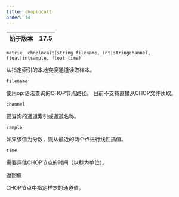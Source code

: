 ```yaml
---
title: choplocalt
order: 14
---
```


| 始于版本 | 17.5 |
| --- | --- |

`matrix  choplocalt(string filename, int|stringchannel, float|intsample, float time)`

从指定索引的本地变换通道读取样本。

`filename`

使用op:语法查询的CHOP节点路径。
目前不支持直接从CHOP文件读取。

`channel`

要查询的通道索引或通道名称。

`sample`

如果该值为分数，则从最近的两个点进行线性插值。

`time`

需要评估CHOP节点的时间（以秒为单位）。

返回值

CHOP节点中指定样本的通道值。